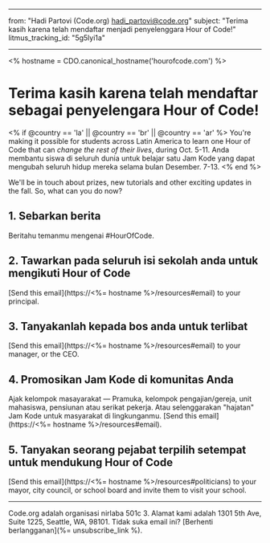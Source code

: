 * * *

from: "Hadi Partovi (Code.org) [&#104;&#x61;&#x64;&#105;&#x5f;&#112;&#x61;&#x72;&#116;&#x6f;&#118;&#x69;&#x40;&#99;&#x6f;&#100;&#x65;&#x2e;&#111;&#x72;&#103;](&#109;&#x61;&#105;&#x6c;&#x74;&#111;&#x3a;&#104;&#x61;&#x64;&#105;&#x5f;&#112;&#x61;&#x72;&#116;&#x6f;&#118;&#x69;&#x40;&#99;&#x6f;&#100;&#x65;&#x2e;&#111;&#x72;&#103;)" subject: "Terima kasih karena telah mendaftar menjadi penyelenggara Hour of Code!" litmus_tracking_id: "5g5lyi1a"

* * *

<% hostname = CDO.canonical_hostname('hourofcode.com') %>

# Terima kasih karena telah mendaftar sebagai penyelengara Hour of Code!

<% if @country == 'la' || @country == 'br' || @country == 'ar' %> You're making it possible for students across Latin America to learn one Hour of Code that can *change the rest of their lives*, during Oct. 5-11. Anda membantu siswa di seluruh dunia untuk belajar satu Jam Kode yang dapat mengubah seluruh hidup mereka selama bulan Desember. 7-13. <% end %>

We'll be in touch about prizes, new tutorials and other exciting updates in the fall. So, what can you do now?

## 1. Sebarkan berita

Beritahu temanmu mengenai #HourOfCode.

## 2. Tawarkan pada seluruh isi sekolah anda untuk mengikuti Hour of Code

[Send this email](https://<%= hostname %>/resources#email) to your principal.

## 3. Tanyakanlah kepada bos anda untuk terlibat

[Send this email](https://<%= hostname %>/resources#email) to your manager, or the CEO.

## 4. Promosikan Jam Kode di komunitas Anda

Ajak kelompok masayarakat — Pramuka, kelompok pengajian/gereja, unit mahasiswa, pensiunan atau serikat pekerja. Atau selenggarakan "hajatan" Jam Kode untuk masyarakat di lingkunganmu. [Send this email](https://<%= hostname %>/resources#email).

## 5. Tanyakan seorang pejabat terpilih setempat untuk mendukung Hour of Code

[Send this email](https://<%= hostname %>/resources#politicians) to your mayor, city council, or school board and invite them to visit your school.

* * *

Code.org adalah organisasi nirlaba 501c 3. Alamat kami adalah 1301 5th Ave, Suite 1225, Seattle, WA, 98101. Tidak suka email ini? [Berhenti berlangganan](%= unsubscribe_link %).